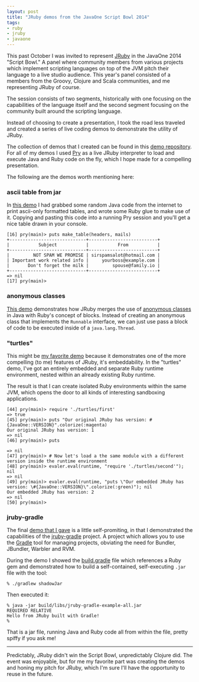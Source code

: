 ```yaml
---
layout: post
title: "JRuby demos from the JavaOne Script Bowl 2014"
tags:
- ruby
- jruby
- javaone
---
```


This past October I was invited to represent [JRuby](http://jruby.org) in the
JavaOne 2014 "Script Bowl." A panel where community members from various
projects which implement scripting languages on top of the JVM pitch their
language to a live studio audience. This year's panel consisted of a members
from the Groovy, Clojure and Scala communities, and me representing JRuby of
course.

The session consists of two segments, historically with one focusing on
the capabilities of the language itself and the second segment focusing on the
community built around the scripting language.

Instead of choosing to create a presentation, I took the road less traveled and
created a series of live coding demos to demonstrate the utility of JRuby.

The collection of demos that I created can be found in this [demo
repository](https://github.com/rtyler/javaone-jruby-demo). For all of my demos
I used [Pry](http://pryrepl.org) as a live JRuby interpreter to load and
execute Java and Ruby code on the fly, which I hope made for a compelling
presentation.

The following are the demos worth mentioning here:

### ascii table from jar

In [this
demo](https://github.com/rtyler/javaone-jruby-demo/blob/master/ascii-table-from-jar.rb)
I had grabbed some random Java code from the internet to print ascii-only
formatted tables, and wrote some Ruby glue to make use of it. Copying and
pasting this code into a running Pry session and you'll get a nice table drawn
in your console.

~~~
[16] pry(main)> puts make_table(headers, mails)
+-----------------------------+--------------------------+
|           Subject           |           From           |
+-----------------------------+--------------------------+
|         NOT SPAM WE PROMISE | sirspamsalot@hotmail.com |
| Important work related info |     yourboss@example.com |
|       Don't forget the milk |         spouse@family.io |
+-----------------------------+--------------------------+
=> nil
[17] pry(main)>
~~~

### anonymous classes

[This
demo](https://github.com/rtyler/javaone-jruby-demo/blob/master/anonymous-classes.rb)
demonstrates how JRuby merges the use of [anonymous
classes](http://docs.oracle.com/javase/tutorial/java/javaOO/anonymousclasses.html)
in Java with Ruby's concept of blocks. Instead of creating an anonymous class
that implements the `Runnable` interface, we can just use pass a block of code
to be executed inside of a `java.lang.Thread`.


### "turtles"

This might be [my favorite
demo](https://github.com/rtyler/javaone-jruby-demo/tree/master/turtles) because
it demonstrates one of the more compelling (to me) features of JRuby, it's
embeddability. In the "turtles" demo, I've got an entirely embedded and
separate Ruby runtime environment, nested within an already existing Ruby
runtime.

The result is that I can create isolated Ruby environments within the same JVM,
which opens the door to all kinds of interesting sandboxing applications.

~~~
[44] pry(main)> require './turtles/first'
=> true
[45] pry(main)> puts "Our original JRuby has version: #{JavaOne::VERSION}".colorize(:magenta)
Our original JRuby has version: 1
=> nil
[46] pry(main)> puts

=> nil
[47] pry(main)> # Now let's load a the same module with a different version inside the runtime environment
[48] pry(main)> evaler.eval(runtime, "require './turtles/second'"); nil
=> nil
[49] pry(main)> evaler.eval(runtime, "puts \"Our embedded JRuby has version: \#{JavaOne::VERSION}\".colorize(:green)"); nil
Our embedded JRuby has version: 2
=> nil
[50] pry(main)>
~~~


### jruby-gradle

The final [demo that I
gave](https://github.com/rtyler/javaone-jruby-demo/tree/master/jruby-gradle-example)
is a little self-promiting, in that I demonstrated the capabilities of the
[jruby-gradle](https://github.com/jruby-gradle) project. A project which allows
you to use the [Gradle](http://gradle.org) tool for managing projects,
obviating the need for Bundler, JBundler, Warbler and RVM.

During the demo I showed the
[build.gradle](https://github.com/rtyler/javaone-jruby-demo/blob/master/jruby-gradle-example/build.gradle)
file which references a Ruby gem and demonstrated how to build a
self-contained, self-executing `.jar` file with the tool:

~~~
% ./gradlew shadowJar
~~~

Then executed it:

~~~
% java -jar build/libs/jruby-gradle-example-all.jar
REQUIRED RELATIVE
Hello from JRuby built with Gradle!
%
~~~

That is a jar file, running Java and Ruby code all from within the file, pretty
spiffy if you ask me!


----

Predictably, JRuby didn't win the Script Bowl, unpredictably Clojure did. The
event was enjoyable, but for me my favorite part was creating the demos and
honing my pitch for JRuby, which I'm sure I'll have the opportunity to reuse in
the future.


